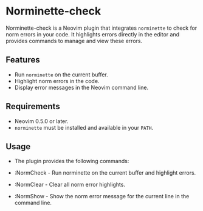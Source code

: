 # Norminette-check

Norminette-check is a Neovim plugin that integrates `norminette` to check for norm errors in your code. It highlights errors directly in the editor and provides commands to manage and view these errors.

## Features

- Run `norminette` on the current buffer.
- Highlight norm errors in the code.
- Display error messages in the Neovim command line.

## Requirements

- Neovim 0.5.0 or later.
- `norminette` must be installed and available in your `PATH`.

## Usage
- The plugin provides the following commands:

- :NormCheck - Run norminette on the current buffer and highlight errors.
- :NormClear - Clear all norm error highlights.
- :NormShow - Show the norm error message for the current line in the command line.
